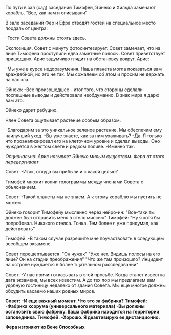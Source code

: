 По пути в зал (сад) заседаний Тимофей, Эйнеко и Хильда замечают корабль.
"Все, как нам и описывали"

В зале заседаний Фер и Ефра отводят гостей на специальное место поодаль от центра:

-Гости Совета должны стоять здесь.

Экспозиция. 
Совет с минуту фотосинтезирует. Совет замечает, что на лице Тимофейа проступили едва заметные полосы. Совет приветствует пришедших. Арис задумчиво глядит на обстановку вокруг. Арис:

-Мы уже в курсе недоразумения. Наша планета могла показаться вам враждебной, но это не так. Мы сожалеем об этом и просим не держать на нас зла.

Эйнеко:
-Все произошедшее - итог того, что стороны сделали поспешные выводы и действовали необдуманно. В знак мира я дарю вам это.

Эйнеко дарит ребуцию.

Член Совета ощупывает растение особым образом.

-Благодарим за это уникальное зеленое растение. Мы обеспечим ему наилучший уход.
-Вы уже знаете, как за ним ухаживать?
-Да. Я только что проанализировал его на клеточном уровне и сделал выводы. Оно нуждается в желтом свете и редком поливе.
-Именно так.

*Опционально: Арис называет Эйнеко милым существом. Фера от этого передергивает*

Совет:
-Итак, откуда вы прибыли и с какой целью?

Тимофей множит копии голограммы между членами Совета с объяснением.

Совет:
-Такой планеты мы не знаем. А к этому кораблю мы пустить не можем.

Эйнеко говорит Тимофейу мысленно через нейро-ин:
"Все-таки ты должен был отправить меня в стелс миссию"
Тимофей:
"Ну я хотя бы попробовал. Никакого стелса. Точка. Тем более я уже придумал, как действовать"

Тимофей:
-В таком случае разрешите мне поучаствовать в следующем всеобщем экзамене.

Совет перешептывается:
"Он чужак"
"Уже нет. Видишь полосы на его лице? Он на стадии преображения"
"Что же там произошло? Инцидент на острове нуждается в более тщательном расследовании"

Совет:
-У нас причин отказывать в этой просьбе. Когда станет известна дата экзамена, мы всех известим. А до тех пор мы предлагаем вам удобную гостиницу недалеко от здания Совета. Мы еще многое должны обсудить касаемо наших родных миров.

**Совет:**
**-И еще важный момент. Что это за фабрика?
Тимофей:
-Фабрика ксорума (универсального материала)
-Вы должны остановить свою фабрику. Ваша фабрика находится на территории заповедника.**
**Тимофей:**
**-Хорошо. Я деактивирую ее дистанционно.**

**Фера изгоняют из Вече Способных**



